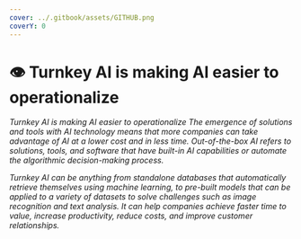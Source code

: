 ```yaml
---
cover: ../.gitbook/assets/GITHUB.png
coverY: 0
---
```


# 👁 Turnkey AI is making AI easier to operationalize

_Turnkey AI is making AI easier to operationalize The emergence of solutions and tools with AI technology means that more companies can take advantage of AI at a lower cost and in less time. Out-of-the-box AI refers to solutions, tools, and software that have built-in AI capabilities or automate the algorithmic decision-making process._

_Turnkey AI can be anything from standalone databases that automatically retrieve themselves using machine learning, to pre-built models that can be applied to a variety of datasets to solve challenges such as image recognition and text analysis. It can help companies achieve faster time to value, increase productivity, reduce costs, and improve customer relationships._
